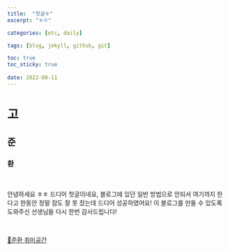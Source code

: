 ```yaml
---
title:  "첫글ㅎ"
excerpt: "ㅎㅇ"

categories: [etc, daily]

tags: [blog, jekyll, github, git]

toc: true
toc_sticky: true
 
date: 2022-08-11
---
```



# 고 
## 준
### 환

<br>

안녕하세요 ㅎㅎ 드디어 첫글이네요, 블로그에 있던 일반 방법으로 안되서 여기까지 한다고 한동안 정말 잠도 잘 못 잤는데 드디어 성공하였어요!
이 블로그를 만들 수 있도록 도와주신 선생님들 다시 한번 감사드립니다!

<br>

[🤖준환 취미공간](https://discord.gg/zkzk5xtm)